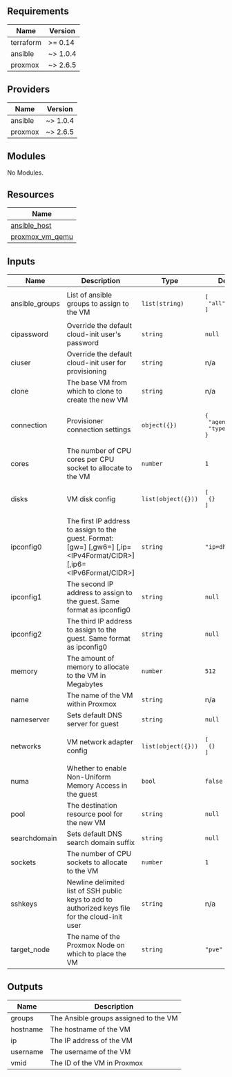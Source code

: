 <!-- BEGINNING OF PRE-COMMIT-TERRAFORM DOCS HOOK -->
## Requirements

| Name | Version |
|------|---------|
| terraform | >= 0.14 |
| ansible | ~> 1.0.4 |
| proxmox | ~> 2.6.5 |

## Providers

| Name | Version |
|------|---------|
| ansible | ~> 1.0.4 |
| proxmox | ~> 2.6.5 |

## Modules

No Modules.

## Resources

| Name |
|------|
| [ansible_host](https://registry.terraform.io/providers/nbering/ansible/latest/docs/resources/host) |
| [proxmox_vm_qemu](https://registry.terraform.io/providers/Telmate/proxmox/latest/docs/resources/vm_qemu) |

## Inputs

| Name | Description | Type | Default | Required |
|------|-------------|------|---------|:--------:|
| ansible\_groups | List of ansible groups to assign to the VM | `list(string)` | <pre>[<br>  "all"<br>]</pre> | no |
| cipassword | Override the default cloud-init user's password | `string` | `null` | no |
| ciuser | Override the default cloud-init user for provisioning | `string` | n/a | yes |
| clone | The base VM from which to clone to create the new VM | `string` | n/a | yes |
| connection | Provisioner connection settings | `object({})` | <pre>{<br>  "agent": true,<br>  "type": "ssh"<br>}</pre> | no |
| cores | The number of CPU cores per CPU socket to allocate to the VM | `number` | `1` | no |
| disks | VM disk config | `list(object({}))` | <pre>[<br>  {}<br>]</pre> | no |
| ipconfig0 | The first IP address to assign to the guest. Format: [gw=<GatewayIPv4>] [,gw6=<GatewayIPv6>] [,ip=<IPv4Format/CIDR>] [,ip6=<IPv6Format/CIDR>] | `string` | `"ip=dhcp"` | no |
| ipconfig1 | The second IP address to assign to the guest. Same format as ipconfig0 | `string` | `null` | no |
| ipconfig2 | The third IP address to assign to the guest. Same format as ipconfig0 | `string` | `null` | no |
| memory | The amount of memory to allocate to the VM in Megabytes | `number` | `512` | no |
| name | The name of the VM within Proxmox | `string` | n/a | yes |
| nameserver | Sets default DNS server for guest | `string` | `null` | no |
| networks | VM network adapter config | `list(object({}))` | <pre>[<br>  {}<br>]</pre> | no |
| numa | Whether to enable Non-Uniform Memory Access in the guest | `bool` | `false` | no |
| pool | The destination resource pool for the new VM | `string` | `null` | no |
| searchdomain | Sets default DNS search domain suffix | `string` | `null` | no |
| sockets | The number of CPU sockets to allocate to the VM | `number` | `1` | no |
| sshkeys | Newline delimited list of SSH public keys to add to authorized keys file for the cloud-init user | `string` | n/a | yes |
| target\_node | The name of the Proxmox Node on which to place the VM | `string` | `"pve"` | no |

## Outputs

| Name | Description |
|------|-------------|
| groups | The Ansible groups assigned to the VM |
| hostname | The hostname of the VM |
| ip | The IP address of the VM |
| username | The username of the VM |
| vmid | The ID of the VM in Proxmox |
<!-- END OF PRE-COMMIT-TERRAFORM DOCS HOOK -->